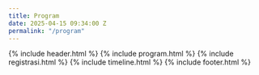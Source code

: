 ```yaml
---
title: Program
date: 2025-04-15 09:34:00 Z
permalink: "/program"
---
```


{% include header.html %}
{% include program.html %}
{% include registrasi.html %}
{% include timeline.html %}
{% include footer.html %}